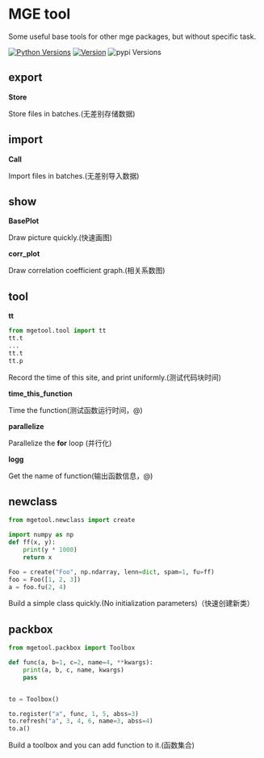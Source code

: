 # MGE tool
Some useful base tools for other mge packages, but without specific task.

[![Python Versions](https://img.shields.io/pypi/pyversions/mgetool.svg)](https://pypi.org/project/mgetool/)
[![Version](https://img.shields.io/github/tag/boliqq07/mgetool.svg)](https://github.com/boliqq07/mgetool/releases/latest)
![pypi Versions](https://badge.fury.io/py/mgetool.svg)

export
----------------------
**Store**

Store files in batches.(无差别存储数据)

import
----------------------
**Call**

Import files in batches.(无差别导入数据)

show
----------------------
**BasePlot**

Draw picture quickly.(快速画图)

**corr_plot**

Draw correlation coefficient graph.(相关系数图)

tool
----------------------
**tt**
```python
from mgetool.tool import tt
tt.t
...
tt.t
tt.p
```
Record the time of this site, and print uniformly.(测试代码块时间)

**time_this_function**

Time the function(测试函数运行时间，@)

**parallelize**

Parallelize the **for** loop (并行化)

**logg**

Get the name of function(输出函数信息，@)

newclass
----------------------

```python
from mgetool.newclass import create

import numpy as np
def ff(x, y):
    print(y * 1000)
    return x

Foo = create("Foo", np.ndarray, lenn=dict, spam=1, fu=ff)
foo = Foo([1, 2, 3])
a = foo.fu(2, 4)
```
Build a simple class quickly.(No initialization parameters)（快速创建新类）

packbox
----------------------
```python
from mgetool.packbox import Toolbox

def func(a, b=1, c=2, name=4, **kwargs):
    print(a, b, c, name, kwargs)
    pass


to = Toolbox()

to.register("a", func, 1, 5, abss=3)
to.refresh("a", 3, 4, 6, name=3, abss=4)
to.a()
```
Build a toolbox and you can add function to it.(函数集合)
